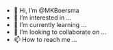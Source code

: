 - 👋 Hi, I’m @MKBoersma
- 👀 I’m interested in ...
- 🌱 I’m currently learning ...
- 💞️ I’m looking to collaborate on ...
- 📫 How to reach me ...

<!---
MKBoersma/MKBoersma is a ✨ special ✨ repository because its `README.md` (this file) appears on your GitHub profile.
You can click the Preview link to take a look at your changes.
--->
